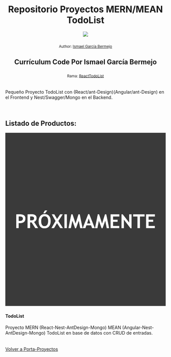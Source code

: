 <div align="center">
  <h1> Repositorio Proyectos MERN/MEAN TodoList</h1>
  <a class="header-badge" target="_blank" href="https://www.linkedin.com/in/ismael-garc%C3%ADa-bermejo/">
  <img src="https://img.shields.io/badge/style--5eba00.svg?label=LinkedIn&logo=linkedin&style=social">
  </a>
  
  <sub>Author:
  <a href="https://www.linkedin.com/in/ismael-garc%C3%ADa-bermejo/" target="_blank">Ismael García Bermejo</a><br>
  </sub>
</div>
<div align="center">
 <h2>Currículum Code Por Ismael García Bermejo</h2>
    <sub>Rama:
  <a href="https://github.com/IsmaelGB86/Porta-Proyectos/tree/ReactTodoList" target="_blank">ReactTodoList</a><br><br>
  </sub>
</div>
<div>
<p>Pequeño Proyecto TodoList con (React/ant-Design)(Angular/ant-Design) en el Frontend y Nest/Swagger/Mongo en el Backend.</p>
</div>
</br>

## Listado de Productos:

<td>
<a href="Proyecto1">
<img src="./proximamente.png">
</a>
<div><h4>TodoList</h4><span>Proyecto MERN (React-Nest-AntDesign-Mongo) MEAN (Angular-Nest-AntDesign-Mongo) TodoList en base de datos con CRUD de entradas.</span></div>
</td>
<br><br>
<a href="https://github.com/IsmaelGB86/Porta-Proyectos/tree/main/" target="_blank">Volver a Porta-Proyectos</a>
